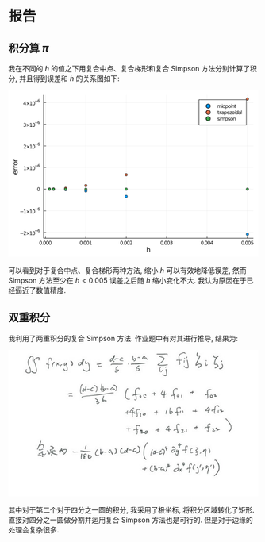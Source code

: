 # 报告

## 积分算 $\pi$

我在不同的 $h$ 的值之下用复合中点、复合梯形和复合 Simpson 方法分别计算了积分, 并且得到误差和 $h$ 的关系图如下:

![hscaling](hscaling.png)

可以看到对于复合中点、复合梯形两种方法, 缩小 $h$ 可以有效地降低误差, 然而 Simpson 方法至少在 $h<0.005$ 误差之后随 $h$ 缩小变化不大. 我认为原因在于已经逼近了数值精度.

## 双重积分

我利用了两重积分的复合 Simpson 方法. 作业题中有对其进行推导, 结果为:

![2dsimpson](2dsimpson.jpg)

其中对于第二个对于四分之一圆的积分, 我采用了极坐标, 将积分区域转化了矩形. 直接对四分之一圆做分割并运用复合 Simpson 方法也是可行的. 但是对于边缘的处理会复杂很多. 